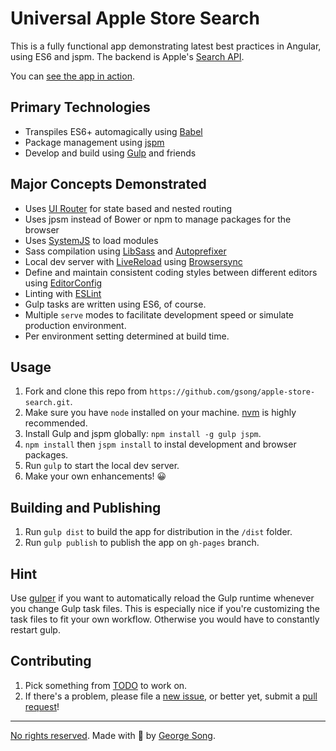 # Universal Apple Store Search

This is a fully functional app demonstrating latest best practices in Angular,
using ES6 and jspm. The backend is Apple's [Search API][apple api].

You can [see the app in action][app].

## Primary Technologies

* Transpiles ES6+ automagically using [Babel][]
* Package management using [jspm][]
* Develop and build using [Gulp][] and friends


## Major Concepts Demonstrated

* Uses [UI Router][] for state based and nested routing
* Uses jpsm instead of Bower or npm to manage packages for the browser
* Uses [SystemJS][] to load modules
* Sass compilation using [LibSass][] and [Autoprefixer][]
* Local dev server with [LiveReload](http://livereload.com/) using
    [Browsersync][]
* Define and maintain consistent coding styles between different editors using
    [EditorConfig][]
* Linting with [ESLint][]
* Gulp tasks are written using ES6, of course.
* Multiple `serve` modes to facilitate development speed or simulate production
    environment.
* Per environment setting determined at build time.


## Usage

1. Fork and clone this repo from
    `https://github.com/gsong/apple-store-search.git`.
2. Make sure you have `node` installed on your machine. [nvm][] is highly
   recommended.
3. Install Gulp and jspm globally: `npm install -g gulp jspm`.
4. `npm install` then `jspm install` to instal development and browser packages.
5. Run `gulp` to start the local dev server.
6. Make your own enhancements! 😀


## Building and Publishing

1. Run `gulp dist` to build the app for distribution in the `/dist` folder.
2. Run `gulp publish` to publish the app on `gh-pages` branch.


## Hint

Use [gulper][] if you want to automatically reload the Gulp runtime whenever you
change Gulp task files. This is especially nice if you're customizing the task
files to fit your own workflow. Otherwise you would have to constantly restart
gulp.


## Contributing

1. Pick something from [TODO][] to work on.
2. If there's a problem, please file a [new issue][], or better yet, submit a
   [pull request][]!

---

[No rights reserved][unlicensed]. Made with 🐣 by [George Song][gs twitter].


[app]: http://gsong.github.io/apple-store-search
[apple api]: https://www.apple.com/itunes/affiliates/resources/documentation/itunes-store-web-service-search-api.html
[autoprefixer]: https://github.com/postcss/autoprefixer
[babel]: https://babeljs.io/
[browsersync]: http://www.browsersync.io
[editorconfig]: http://editorconfig.org
[eslint]: http://eslint.org/
[gs twitter]: https://twitter.com/zukefresh
[gulp]: http://gulpjs.com
[gulper]: https://github.com/anatoo/gulper
[jspm]: http://jspm.io
[libsass]: http://libsass.org/
[new issue]: https://github.com/gsong/apple-store-search/issues/new
[nvm]: https://github.com/creationix/nvm
[pull request]: https://github.com/gsong/apple-store-search/compare/
[systemjs]: https://github.com/systemjs/systemjs
[todo]: https://github.com/gsong/apple-store-search/blob/development/TODO.md
[UI Router]: http://angular-ui.github.io/ui-router/site/#/api/ui.router
[unlicensed]: http://unlicense.org/

